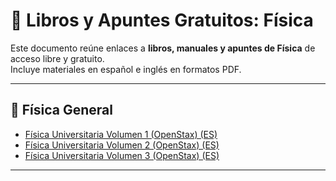 # 📘 Libros y Apuntes Gratuitos: Física

Este documento reúne enlaces a **libros, manuales y apuntes de Física** de acceso libre y gratuito.  
Incluye materiales en español e inglés en formatos PDF.

---

## 📖 Física General
- [Física Universitaria Volumen 1 (OpenStax) (ES)](https://assets.openstax.org/oscms-prodcms/media/documents/FisicaUniversitariaVolumen1-WEB_JDl3rTk.pdf)
- [Física Universitaria Volumen 2 (OpenStax) (ES)](https://assets.openstax.org/oscms-prodcms/media/documents/FisicaUniversitariaVolumen2-WEB.pdf)
- [Física Universitaria Volumen 3 (OpenStax) (ES)](https://assets.openstax.org/oscms-prodcms/media/documents/FisicaUniversitariaVolumen3WEB_UGpB6A5.pdf)

---
